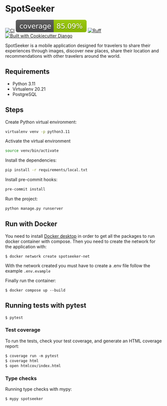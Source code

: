 # SpotSeeker
[![CI](https://github.com/spotseeker/api/actions/workflows/ci.yml/badge.svg)](https://github.com/spotseeker/api/actions/workflows/ci.yml)
![coverage](coverage-badge.svg)
[![Ruff](https://img.shields.io/endpoint?url=https://raw.githubusercontent.com/astral-sh/ruff/main/assets/badge/v2.json)](https://github.com/astral-sh/ruff)
[![Built with Cookiecutter Django](https://img.shields.io/badge/built%20with-Cookiecutter%20Django-ff69b4.svg?logo=cookiecutter)](https://github.com/cookiecutter/cookiecutter-django/)



SpotSeeker is a mobile application designed for travelers to share their experiences through images, discover new places, share their location and recommendations with other travelers around the world.

## Requirements
- Python 3.11
- Virtualenv 20.21
- PostgreSQL

## Steps

Create Python virtual environment:
```bash
virtualenv venv -p python3.11
```

Activate the virtual environment
```bash
source venv/bin/activate
```

Install the dependencies:
```bash
pip install -r requirements/local.txt
```

Install pre-commit hooks:
```bash
pre-commit install
```

Run the project:
```bash
python manage.py runserver
```

## Run with Docker
You need to install [Docker desktop](https://www.docker.com/) in order to get all the packages to run docker container with compose.
Then you need to create the network for the application with:

    $ docker network create spotseeker-net

With the network created you must have to create a .env file follow the example `.env.evample`

Finally run the container:

    $ docker compose up --build

## Running tests with pytest

    $ pytest
### Test coverage

To run the tests, check your test coverage, and generate an HTML coverage report:

    $ coverage run -m pytest
    $ coverage html
    $ open htmlcov/index.html

### Type checks

Running type checks with mypy:

    $ mypy spotseeker
